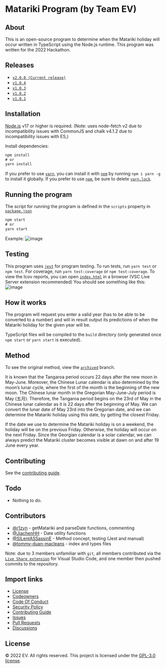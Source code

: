 # Matariki Program (by Team EV)

## About
This is an open-source program to determine when the Matariki holiday will occur written in TypeScript using the Node.js runtime.
This program was written for the 2022 Hackathon.

## Releases

* [`v2.0.0 (Current release)`](https://github.com/r1zyn/MatarikiProgram/releases/tag/v2.0.0)
* [`v1.0.4`](https://github.com/r1zyn/MatarikiProgram/releases/tag/v1.0.4)
* [`v1.0.3`](https://github.com/r1zyn/MatarikiProgram/releases/tag/v1.0.3)
* [`v1.0.2`](https://github.com/r1zyn/MatarikiProgram/releases/tag/v1.0.2)
* [`v1.0.1`](https://github.com/r1zyn/MatarikiProgram/releases/tag/v1.0.1)

## Installation
[Node.js](https://nodejs.org/) v17 or higher is required. (Note: uses node-fetch v2 due to incompatibility issues with CommonJS and chalk v4.1.2 due to incompatibility issues with ES,)

Install dependencies:

```cmd
npm install 
# or
yarn install
```

If you prefer to use [`yarn`](https://yarnpkg.com/), you can install it with [`npm`](https://npmjs.com/) by running `npm i yarn -g` to install it globally.
If you prefer to use [`npm`](https://npmjs.com/), be sure to delete [`yarn.lock`](yarn.lock).

## Running the program
The script for running the program is defined in the `scripts` property in [`package.json`](./package.json)

```cmd
npm start
# or
yarn start
```

Example:
![image](https://user-images.githubusercontent.com/72182515/180643996-deeb54fc-20aa-48b6-9977-4ccfa05cef6b.png)

## Testing
This program uses [`jest`](https://jestjs.io/) for program testing. To run tests, run `yarn test` or `npm test`. For coverage, run `yarn test:coverage` or `npm test:coverage`.
To view the Icov reports, you can open [`index.html`](./coverage/lcov-report/index.html) in a browser (VSC Live Server extension recommended)
You should see something like this:
![image](https://user-images.githubusercontent.com/72182515/180643942-11d6d3d7-ab6a-420e-ab43-dcdde7dee812.png)

## How it works
The program will request you enter a valid year (has to be able to be converted to a number) and will in result output its predictions of when the Matariki holiday for the given year will be.

TypeScript files will be compiled to the `build` directory (only generated once `npm start` or `yarn start` is executed).

## Method
To see the original method, view the [`archived`](https://github.com/r1zyn/MatarikiProgram/tree/archived) branch.

It is known that the Tangaroa period occurs 22 days after the new moon in May-June. Moreover, the Chinese Lunar calendar is also determined by the moon’s lunar cycle, where the first of the month is the beginning of the new moon. The Chinese lunar month in the Gregorian May-June-July period is May (五月). Therefore, the Tangaroa period begins on the 23rd of May in the Chinese lunar calendar as it is 22 days after the beginning of May. We can convert the lunar date of May 23rd into the Gregorian date, and we can determine the Matariki holiday using this date, by getting the closest Friday.

If the date we use to determine the Matariki holiday is on a weekend, the holiday will be on the previous Friday. Otherwise, the holiday will occur on the next Friday.
Since the Georgian calendar is a solar calendar, we can always predict the Matariki cluster becomes visible at dawn on and after 19 June every year.

## Contributing
See the [contributing guide](.github/CONTRIBUTING.md).

## Todo

* Nothing to do.

## Contributors

* [@r1zyn](https://github.com/r1zyn) - getMatariki and parseDate functions, commenting
* [@JiachenHH](https://github.com/JiachenHH) - Date utility functions
* [@SILentASSassinE](https://github.com/SILentASSassinE) - Method concept, testing (Jest and manual)
* [@tommy-duan-macleans](https://github.com/tommy-duan-macleans) - index and types files

Note: due to 3 members unfamiliar with `git`, all members contributed via the [`Live Share extension`](https://code.visualstudio.com/learn/collaboration/live-share) for Visual Studio Code, and one member then pushed commits to the repository.

## Import links

* [License](./LICENSE)
* [Codeowners](.github/CODEOWNERS)
* [Code Of Conduct](.github/CODE_OF_CONDUCT.md)
* [Security Policy](.github/SECURITY.md)
* [Contributing Guide](.github/CONTRIBUTING.md)
* [Issues](https://github.com/r1zyn/MatarikiProgram/issues)
* [Pull Requests](https://github.com/r1zyn/MatarikiProgram/pulls)
* [Discussions](https://github.com/r1zyn/MatarikiProgram/discussions)

## License
:copyright: 2022 EV. All rights reserved. This project is licensed under the [GPL-3.0 license](./LICENSE).
